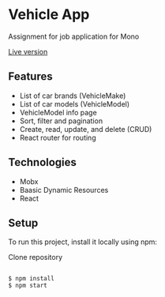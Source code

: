 # Vehicle App

Assignment for job application for Mono

[Live version](https://suljkanovicamircarapp.netlify.app/)

## Features

- List of car brands (VehicleMake)
- List of car models (VehicleModel)
- VehicleModel info page
- Sort, filter and pagination
- Create, read, update, and delete (CRUD)
- React router for routing

## Technologies

- Mobx
- Baasic Dynamic Resources
- React


## Setup
To run this project, install it locally using npm:

Clone repository

```

$ npm install
$ npm start



